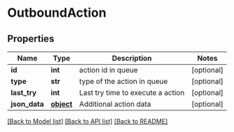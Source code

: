 # OutboundAction

## Properties
Name | Type | Description | Notes
------------ | ------------- | ------------- | -------------
**id** | **int** | action id in queue | [optional] 
**type** | **str** | type of the action in queue | [optional] 
**last_try** | **int** | Last try time to execute a action | [optional] 
**json_data** | [**object**](.md) | Additional action data | [optional] 

[[Back to Model list]](../README.md#documentation-for-models) [[Back to API list]](../README.md#documentation-for-api-endpoints) [[Back to README]](../README.md)


